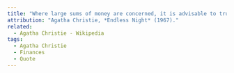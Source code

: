 ```yaml
---
title: "Where large sums of money are concerned, it is advisable to trust nobody."
attribution: "Agatha Christie, *Endless Night* (1967)."
related:
  - Agatha Christie - Wikipedia
tags:
  - Agatha Christie
  - Finances
  - Quote
---
```

